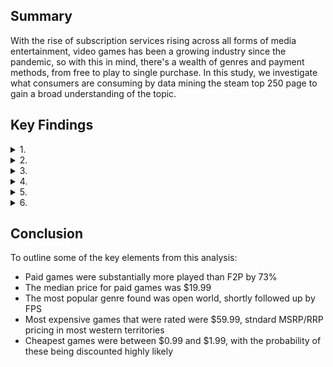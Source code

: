 ## **Summary**

With the rise of subscription services rising across all forms of media entertainment, video games has been a growing industry since the pandemic, so with this in mind, there's a wealth of genres and payment methods, from free to play to single purchase. In this study, we investigate what consumers are consuming by data mining the steam top 250 page to gain a broad understanding of the topic.

## **Key Findings**

<details>
<summary>1.</summary>

Firstly, let's look at Free-to-play (F2P) games and they differ between score and votes

**INSERT IMAGE HERE**

</details>

<details>
<summary>2.</summary>

If we look at how many players are playing free vs paid games, we see an interesting response where most players reported here are in fact playing paid games, as opposed to free ones, despite the finanaical incentive offered by F2P games.

![Free vs Paid](https://user-images.githubusercontent.com/111752059/195148511-9e5411f3-eb1d-4f75-bb76-367ef449cadd.png)

</details>

<details>
<summary>3.</summary>

For the areas where games are being paid for, below shows the most popular pricing points that players are paying for. This does not take into account discounted prices offered by publishers/developers.

![Top 10 Price Points - Paid Games](https://user-images.githubusercontent.com/111752059/195148541-90db6a6a-9d30-4b04-9ba7-e7b3793fd217.png)

Now let's look at the lower price points

![Top 10 Price Points - Lowest](https://user-images.githubusercontent.com/111752059/195148538-ad06fe61-d9de-459c-a163-58cfc9c04909.png)

Now let's look to compare both of them through a bivariate analysis

![Paid Games Comparison](https://user-images.githubusercontent.com/111752059/195148523-484cf52a-bf41-4928-997c-d73c900e6b25.png)

</details>

<details>
<summary>4.</summary>

With the growth in live-service and F2P games, it's important to research more specifically about what type of F2P games, people are playing. Below explores this question further, looking at highest/lowest performing in terms of genre

![Top 10 Genres](https://user-images.githubusercontent.com/111752059/195148535-8bcc3f59-65bc-448e-bb63-8d927e327cca.png)
<br>
![Top 10 Genres pt  2](https://user-images.githubusercontent.com/111752059/195148532-c0756b3c-fa90-435f-ae7a-4b5648785e6f.png)

Additionally, we can also see the lowest 10 rated genres out of the top 250 rated games

![Top 10 Lowest Performing Genres](https://user-images.githubusercontent.com/111752059/195148536-4268e812-5b05-4497-b7a2-36ba1b65eb3c.png)

</details>

<details>
<summary>5.</summary>

Let's look at how these games compare in terms of overall rating and vote amounts

![Top F2P Games by Scores](https://user-images.githubusercontent.com/111752059/195148551-117fcdfe-7820-4e06-9d0a-c46101df69f8.png)
<br>
![Top 10 F2P Games by Votes](https://user-images.githubusercontent.com/111752059/195148527-48e02b33-7f2f-4dd8-9f18-ca80d6496cba.png)

</details>

<details>
<summary>6.</summary>

What years were most popular with most rated games?

![Games Released by Year](https://user-images.githubusercontent.com/111752059/195148514-8944af33-e1e7-477f-a63b-e00e6ebaa79d.png)

</details>

## **Conclusion**

To outline some of the key elements from this analysis:

- Paid games were substantially more played than F2P by 73%
- The median price for paid games was $19.99
- The most popular genre found was open world, shortly followed up by FPS
- Most expensive games that were rated were $59.99, stndard MSRP/RRP pricing in most western territories
- Cheapest games were between $0.99 and $1.99, with the probability of these being discounted highly likely

